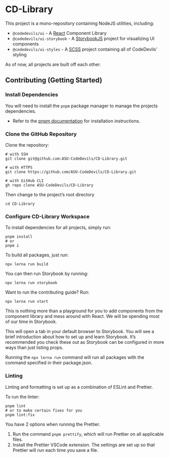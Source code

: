 
# CD-Library
This project is a mono-repository containing NodeJS utilities, including:

* `@codedevils/ui` - A [React](https://reactjs.org/) Component Library
* `@codedevils/ui-storybook` - A [StorybookJS](https://storybook.js.org/) project for visualizing UI components
* `@codedevils/ui-styles` - A [SCSS](https://sass-lang.com/) project containing all of CodeDevils' styling

As of now, all projects are built off each other.

## Contributing (Getting Started)

### Install Dependencies

You will need to install the `pnpm` package manager to manage the projects dependencies.

- Refer to the [pnpm documentation](https://pnpm.io/installation) for installation instructions.

### Clone the GitHub Repository

Clone the repository:

```shell
# with SSH
git clone git@github.com:ASU-CodeDevils/CD-Library.git

# with HTTPS
git clone https://github.com/ASU-CodeDevils/CD-Library.git

# with GitHub CLI
gh repo clone ASU-CodeDevils/CD-Library
```

Then change to the project’s root directory

```shell
cd CD-Library
```

### Configure CD-Library Workspace

To install dependencies for all projects, simply run:

```shell
pnpm install
# or
pnpm i
```

To build all packages, just run:

```shell
npx lerna run build
```

You can then run Storybook by running:

```shell
npx lerna run storybook
```

Want to run the contributing guide? Run:


```shell
npx lerna run start
```

This is nothing more than a playground for you to add components from the component library
and mess around with React. We will be spending most of our time in Storybook.

This will open a tab in your default browser to Storybook. You will see a brief introduction about how to set up and learn Storybook. It’s recommended you check these out as Storybook can be configured in more ways than just listing props.

Running the `npx lerna run` command will run all packages with the command specified in their package.json.

### Linting

Linting and formatting is set up as a combination of ESLint and Prettier.

To run the linter:

```shell
pnpm lint
# or to make certain fixes for you
pnpm lint:fix
```

You have 2 options when running the Prettier.

1. Run the command `pnpm prettify`, which will run Prettier on all applicable files.
2. Install the Prettier VSCode extension. The settings are set up so that Prettier will run each time you save a file.
